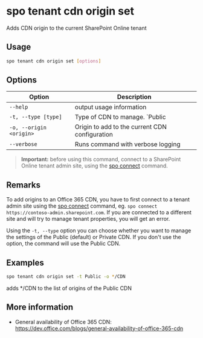 # spo tenant cdn origin set

Adds CDN origin to the current SharePoint Online tenant

## Usage

```sh
spo tenant cdn origin set [options]
```

## Options

Option|Description
------|-----------
`--help`|output usage information
`-t, --type [type]`|Type of CDN to manage. `Public|Private`. Default `Public`
`-o, --origin <origin>`|Origin to add to the current CDN configuration
`--verbose`|Runs command with verbose logging

> **Important:** before using this command, connect to a SharePoint Online tenant admin site, using the [spo connect](connect.md) command.

## Remarks

To add origins to an Office 365 CDN, you have to first connect to a tenant admin site using the
[spo connect](connect.md) command, eg. `spo connect https://contoso-admin.sharepoint.com`.
If you are connected to a different site and will try to manage tenant properties,
you will get an error.

Using the `-t, --type` option you can choose whether you want to manage the settings of
the Public (default) or Private CDN. If you don't use the option, the command will use the Public CDN.

## Examples

```sh
spo tenant cdn origin set -t Public -o */CDN
```

adds */CDN to the list of origins of the Public CDN

## More information

- General availability of Office 365 CDN: https://dev.office.com/blogs/general-availability-of-office-365-cdn